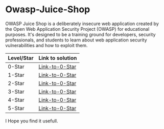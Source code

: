 # Owasp-Juice-Shop

OWASP Juice Shop is a deliberately insecure web application created by the Open Web Application Security Project (OWASP) for educational purposes. It's designed to be a training ground for developers, security professionals, and students to learn about web application security vulnerabilities and how to exploit them.

| Level/Star | Link to solution |
|---------------|---------------|
| 0-Star     | <a href="https://github.com/Joyman19/0-Star-owasp-juice-shop-lab"> Link-to-0-Star </a>  |
| 1-Star     | <a href="https://github.com/Joyman19/1-Star-owasp-juice-shop-lab"> Link-to-0-Star </a>  |
| 2-Star     | <a href="https://github.com/Joyman19/2-Star-owasp-juice-shop-lab"> Link-to-0-Star </a>  |
| 3-Star     | <a href="https://github.com/Joyman19/3-Star-owasp-juice-shop-lab"> Link-to-0-Star  </a> |
| 4-Star     | <a href="https://github.com/Joyman19/4-Star-owasp-juice-shop-lab"> Link-to-0-Star  </a> |
| 5-Star     | <a href="https://github.com/Joyman19/5-Star-owasp-juice-shop-lab"> Link-to-0-Star  </a> |

I Hope you find it usefull.
